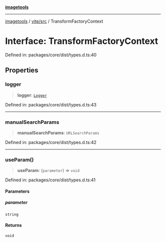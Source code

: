 [**imagetools**](../../../README.md)

***

[imagetools](../../../modules.md) / [vite/src](../README.md) / TransformFactoryContext

# Interface: TransformFactoryContext

Defined in: packages/core/dist/types.d.ts:40

## Properties

### logger

> **logger**: [`Logger`](Logger.md)

Defined in: packages/core/dist/types.d.ts:43

***

### manualSearchParams

> **manualSearchParams**: `URLSearchParams`

Defined in: packages/core/dist/types.d.ts:42

***

### useParam()

> **useParam**: (`parameter`) => `void`

Defined in: packages/core/dist/types.d.ts:41

#### Parameters

##### parameter

`string`

#### Returns

`void`
